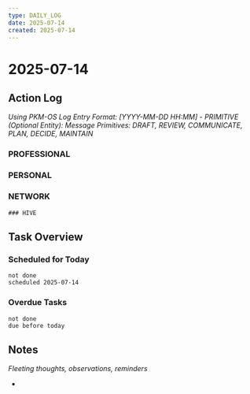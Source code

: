 ```yaml
---
type: DAILY_LOG
date: 2025-07-14
created: 2025-07-14
---
```


# 2025-07-14

## Action Log

_Using PKM-OS Log Entry Format: [YYYY-MM-DD HH:MM] - PRIMITIVE (Optional Entity): Message_
_Primitives: DRAFT, REVIEW, COMMUNICATE, PLAN, DECIDE, MAINTAIN_

### PROFESSIONAL


### PERSONAL


### NETWORK



	### HIVE


## Task Overview

### Scheduled for Today
```tasks
not done
scheduled 2025-07-14
```

### Overdue Tasks
```tasks
not done
due before today
```

## Notes

_Fleeting thoughts, observations, reminders_

-
